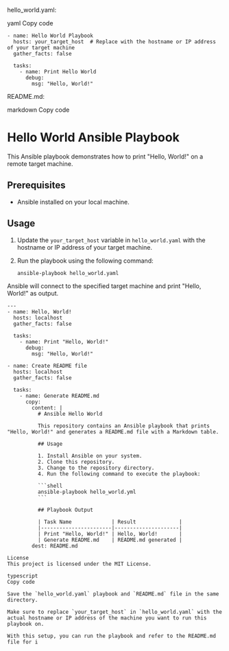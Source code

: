 hello_world.yaml:

yaml
Copy code
```---
- name: Hello World Playbook
  hosts: your_target_host  # Replace with the hostname or IP address of your target machine
  gather_facts: false

  tasks:
    - name: Print Hello World
      debug:
        msg: "Hello, World!"
```
README.md:

markdown
Copy code
# Hello World Ansible Playbook

This Ansible playbook demonstrates how to print "Hello, World!" on a remote target machine.

## Prerequisites

- Ansible installed on your local machine.

## Usage

1. Update the `your_target_host` variable in `hello_world.yaml` with the hostname or IP address of your target machine.

2. Run the playbook using the following command:

   ```bash
   ansible-playbook hello_world.yaml
Ansible will connect to the specified target machine and print "Hello, World!" as output.
```
---
- name: Hello, World!
  hosts: localhost
  gather_facts: false

  tasks:
    - name: Print "Hello, World!"
      debug:
        msg: "Hello, World!"

- name: Create README file
  hosts: localhost
  gather_facts: false

  tasks:
    - name: Generate README.md
      copy:
        content: |
          # Ansible Hello World

          This repository contains an Ansible playbook that prints "Hello, World!" and generates a README.md file with a Markdown table.

          ## Usage

          1. Install Ansible on your system.
          2. Clone this repository.
          3. Change to the repository directory.
          4. Run the following command to execute the playbook:

          ```shell
          ansible-playbook hello_world.yml
          ```

          ## Playbook Output

          | Task Name             | Result              |
          |-----------------------|---------------------|
          | Print "Hello, World!" | Hello, World!       |
          | Generate README.md    | README.md generated |
        dest: README.md

License
This project is licensed under the MIT License.

typescript
Copy code

Save the `hello_world.yaml` playbook and `README.md` file in the same directory.

Make sure to replace `your_target_host` in `hello_world.yaml` with the actual hostname or IP address of the machine you want to run this playbook on.

With this setup, you can run the playbook and refer to the README.md file for i
